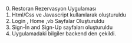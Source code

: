 0. Restoran Rezervasyon Uygulaması
1. Html/Css ve Javascript kullanılarak oluşturuldu
2. Login , Home ,vb Sayfalar Oluşturuldu
3. Sign-İn and Sign-Up sayfaları oluşturuldu
4. Uygulamadaki bilgiler backend den çekildi.
